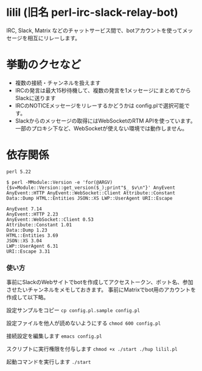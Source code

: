 # lilil (旧名 perl-irc-slack-relay-bot)
IRC, Slack, Matrix などのチャットサービス間で、botアカウントを使ってメッセージを相互にリレーします。

# 挙動のクセなど
- 複数の接続・チャンネルを扱えます
- IRCの発言は最大15秒待機して、複数の発言を1メッセージにまとめてからSlackに送ります
- IRCのNOTICEメッセージをリレーするかどうかは config.plで選択可能です。
- Slackからのメッセージの取得にはWebSocketのRTM APIを使っています。一部のプロキシ下など、WebSocketが使えない環境では動作しません。

# 依存関係

```
perl 5.22

$ perl -MModule::Version -e 'for(@ARGV){$v=Module::Version::get_version($_);print"$_ $v\n"}' AnyEvent AnyEvent::HTTP AnyEvent::WebSocket::Client Attribute::Constant Data::Dump HTML::Entities JSON::XS LWP::UserAgent URI::Escape

AnyEvent 7.14
AnyEvent::HTTP 2.23
AnyEvent::WebSocket::Client 0.53
Attribute::Constant 1.01
Data::Dump 1.23
HTML::Entities 3.69
JSON::XS 3.04
LWP::UserAgent 6.31
URI::Escape 3.31
```

### 使い方

事前にSlackのWebサイトでbotを作成してアクセストークン、ボット名、参加させたいチャンネルをメモしておきます。
事前にMatrixでbot用のアカウントを作成して以下略。

設定サンプルをコピー
`cp config.pl.sample config.pl `

設定ファイルを他人が読めないようにする
`chmod 600 config.pl`

接続設定を編集します
`emacs config.pl`

スクリプトに実行権限を付与します
`chmod +x ./start ./hup lilil.pl`

起動コマンドを実行します
`./start`
